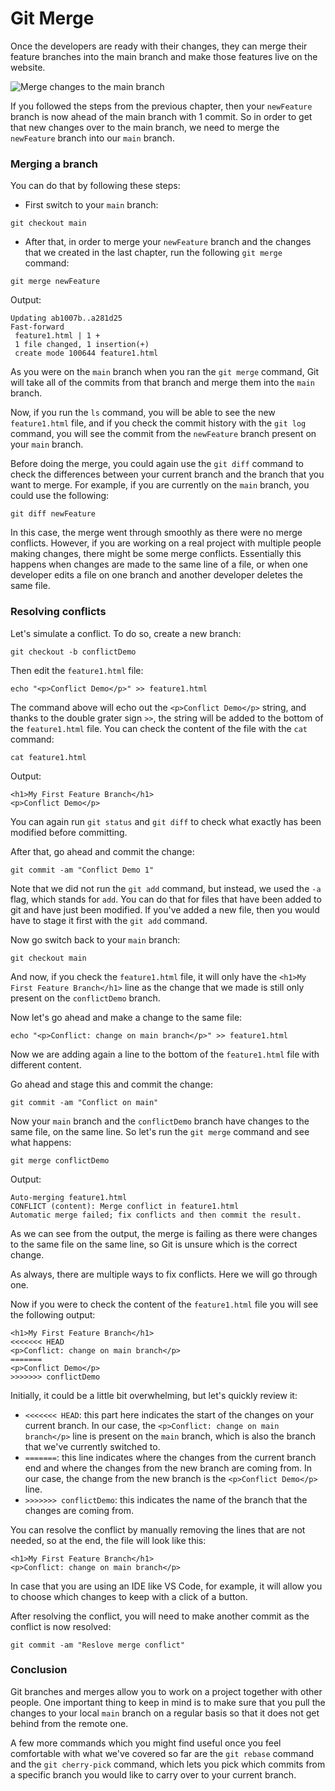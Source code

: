 # Git Merge

Once the developers are ready with their changes, they can merge their feature branches into the main branch and make those features live on the website.

![Merge changes to the main branch](https://user-images.githubusercontent.com/21223421/111697237-fd5c4f80-883d-11eb-9506-4347ba482250.png)

If you followed the steps from the previous chapter, then your `newFeature` branch is now ahead of the main branch with 1 commit. So in order to get that new changes over to the main branch, we need to merge the `newFeature` branch into our `main` branch.

### Merging a branch

You can do that by following these steps:

* First switch to your `main` branch:

```
git checkout main
```

* After that, in order to merge your `newFeature` branch and the changes that we created in the last chapter, run the following `git merge` command:

```
git merge newFeature
```

Output:

```
Updating ab1007b..a281d25
Fast-forward
 feature1.html | 1 +
 1 file changed, 1 insertion(+)
 create mode 100644 feature1.html
```

As you were on the `main` branch when you ran the `git merge` command, Git will take all of the commits from that branch and merge them into the `main` branch.

Now, if you run the `ls` command, you will be able to see the new `feature1.html` file, and if you check the commit history with the `git log` command, you will see the commit from the `newFeature` branch present on your `main` branch.

Before doing the merge, you could again use the `git diff` command to check the differences between your current branch and the branch that you want to merge. For example, if you are currently on the `main` branch, you could use the following:

```
git diff newFeature
```

In this case, the merge went through smoothly as there were no merge conflicts. However, if you are working on a real project with multiple people making changes, there might be some merge conflicts. Essentially this happens when changes are made to the same line of a file, or when one developer edits a file on one branch and another developer deletes the same file.

### Resolving conflicts

Let's simulate a conflict. To do so, create a new branch:

```
git checkout -b conflictDemo
```

Then edit the `feature1.html` file:

```
echo "<p>Conflict Demo</p>" >> feature1.html
```

The command above will echo out the `<p>Conflict Demo</p>` string, and thanks to the double grater sign `>>`, the string will be added to the bottom of the `feature1.html` file. You can check the content of the file with the `cat` command:

```
cat feature1.html
```

Output:

```
<h1>My First Feature Branch</h1>
<p>Conflict Demo</p>
```

You can again run `git status` and `git diff` to check what exactly has been modified before committing.

After that, go ahead and commit the change:

```
git commit -am "Conflict Demo 1"
```

Note that we did not run the `git add` command, but instead, we used the `-a` flag, which stands for `add`. You can do that for files that have been added to git and have just been modified. If you've added a new file, then you would have to stage it first with the `git add` command.

Now go switch back to your `main` branch:

```
git checkout main
```

And now, if you check the `feature1.html` file, it will only have the `<h1>My First Feature Branch</h1>` line as the change that we made is still only present on the `conflictDemo` branch.

Now let's go ahead and make a change to the same file:

```
echo "<p>Conflict: change on main branch</p>" >> feature1.html
```

Now we are adding again a line to the bottom of the `feature1.html` file with different content.

Go ahead and stage this and commit the change:

```
git commit -am "Conflict on main"
```

Now your `main` branch and the `conflictDemo` branch have changes to the same file, on the same line. So let's run the `git merge` command and see what happens:

```
git merge conflictDemo
```

Output:

```
Auto-merging feature1.html
CONFLICT (content): Merge conflict in feature1.html
Automatic merge failed; fix conflicts and then commit the result.
```

As we can see from the output, the merge is failing as there were changes to the same file on the same line, so Git is unsure which is the correct change.

As always, there are multiple ways to fix conflicts. Here we will go through one.

Now if you were to check the content of the `feature1.html` file you will see the following output:

```
<h1>My First Feature Branch</h1>
<<<<<<< HEAD
<p>Conflict: change on main branch</p>
=======
<p>Conflict Demo</p>
>>>>>>> conflictDemo
```

Initially, it could be a little bit overwhelming, but let's quickly review it:

* `<<<<<<< HEAD`: this part here indicates the start of the changes on your current branch. In our case, the `<p>Conflict: change on main branch</p>` line is present on the `main` branch, which is also the branch that we've currently switched to.
* `=======`: this line indicates where the changes from the current branch end and where the changes from the new branch are coming from. In our case, the change from the new branch is the `<p>Conflict Demo</p>` line.
* `>>>>>>> conflictDemo`: this indicates the name of the branch that the changes are coming from.

You can resolve the conflict by manually removing the lines that are not needed, so at the end, the file will look like this:

```
<h1>My First Feature Branch</h1>
<p>Conflict: change on main branch</p>
```

In case that you are using an IDE like VS Code, for example, it will allow you to choose which changes to keep with a click of a button.

After resolving the conflict, you will need to make another commit as the conflict is now resolved:

```
git commit -am "Reslove merge conflict"
```

### Conclusion

Git branches and merges allow you to work on a project together with other people. One important thing to keep in mind is to make sure that you pull the changes to your local `main` branch on a regular basis so that it does not get behind from the remote one.

A few more commands which you might find useful once you feel comfortable with what we've covered so far are the `git rebase` command and the `git cherry-pick` command, which lets you pick which commits from a specific branch you would like to carry over to your current branch.